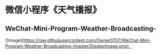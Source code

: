 # 微信小程序《天气播报》
## WeChat-Mini-Program-Weather-Broadcasting-
![image](https://raw.githubusercontent.com/Owner0707/WeChat-Mini-Program-Weather-Broadcasting-/master/DisplayImage.png）

